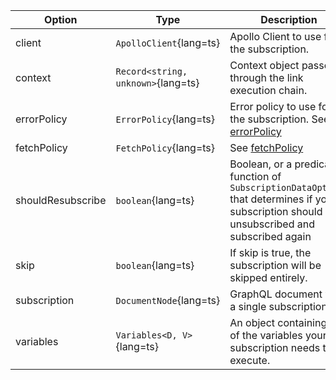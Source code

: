 | Option | Type | Description |
| ------ | ---- | ----------- |
| client | `ApolloClient`{lang=ts} | Apollo Client to use for the subscription. |
| context | `Record<string, unknown>`{lang=ts} | Context object passed through the link execution chain. |
| errorPolicy | `ErrorPolicy`{lang=ts} | Error policy to use for the subscription. See [errorPolicy](/api/core/interfaces/mutation/#errorpolicy) |
| fetchPolicy | `FetchPolicy`{lang=ts} | See [fetchPolicy](/api/core/interfaces/subscription/#fetchpolicy) |
| shouldResubscribe | `boolean`{lang=ts} | Boolean, or a predicate function of `SubscriptionDataOptions` that determines if your subscription should be unsubscribed and subscribed again |
| skip | `boolean`{lang=ts} | If skip is true, the subscription will be skipped entirely. |
| subscription | `DocumentNode`{lang=ts} | GraphQL document with a single subscription. |
| variables | `Variables<D, V>`{lang=ts} | An object containing all of the variables your subscription needs to execute. |
